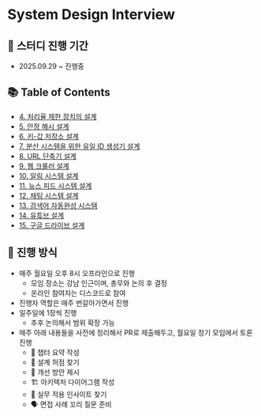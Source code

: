 # System Design Interview

## 📅 스터디 진행 기간

- 2025.09.29 ~ 진행중

## 📚 Table of Contents

- [4. 처리율 제한 장치의 설계](./ch04-rate-limiter/README.md)
- [5. 안정 해시 설계](./ch05-consistent-hashing/README.md)
- [6. 키-값 저장소 설계](./ch06-key-value-store/README.md)
- [7. 분산 시스템을 위한 유일 ID 생성기 설계](./ch07-unique-id-generator/README.md)
- [8. URL 단축기 설계](./ch08-url-shortener/README.md)
- [9. 웹 크롤러 설계](./ch09-web-crawler/README.md)
- [10. 알림 시스템 설계](./ch10-notification/README.md)
- [11. 뉴스 피드 시스템 설계](./ch11-news-feed/README.md)
- [12. 채팅 시스템 설계](./ch12-chat/README.md)
- [13. 검색어 자동완성 시스템](./ch13-search-autocomplete/README.md)
- [14. 유튜브 설계](./ch14-youtube/README.md)
- [15. 구글 드라이브 설계](./ch15-google-drive/README.md)

## 📝 진행 방식

- 매주 월요일 오후 8시 오프라인으로 진행
  - 모임 장소는 강남 인근이며, 총무와 논의 후 결정
  - 온라인 참여자는 디스코드로 참여
- 진행자 역할은 매주 번갈아가면서 진행
- 일주일에 1장씩 진행
  - 추후 논의해서 범위 확장 가능
- 매주 아래 내용들을 사전에 정리해서 PR로 제출해두고, 월요일 정기 모임에서 토론 진행
  - 📝 챕터 요약 작성
  - 🚧 설계 허점 찾기
  - 🧐 개선 방안 제시
  - 🏗️ 아키텍처 다이어그램 작성
  - 🚀 실무 적용 인사이트 찾기
  - 🗣️ 면접 사례 꼬리 질문 준비

